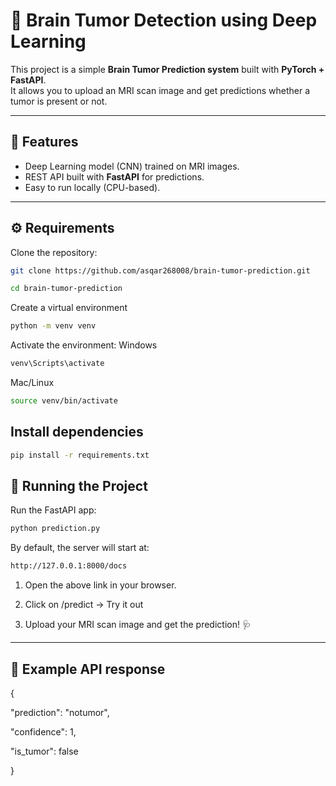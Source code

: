 # 🧠 Brain Tumor Detection using Deep Learning

This project is a simple **Brain Tumor Prediction system** built with **PyTorch + FastAPI**.  
It allows you to upload an MRI scan image and get predictions whether a tumor is present or not.  

---

## 📌 Features
- Deep Learning model (CNN) trained on MRI images.  
- REST API built with **FastAPI** for predictions.  
- Easy to run locally (CPU-based).  

---

## ⚙️ Requirements

Clone the repository:
```bash
git clone https://github.com/asqar268008/brain-tumor-prediction.git
```
```bash
cd brain-tumor-prediction
```

Create a virtual environment
```bash
python -m venv venv
```

Activate the environment:
Windows
```bash
venv\Scripts\activate
```

Mac/Linux
```bash
source venv/bin/activate
```


## Install dependencies 
```bash
pip install -r requirements.txt
```

## 🚀 Running the Project
Run the FastAPI app:
```bash
python prediction.py
```

By default, the server will start at:
```bash
http://127.0.0.1:8000/docs
```
1. Open the above link in your browser.

2. Click on /predict → Try it out

3. Upload your MRI scan image and get the prediction! 🩺
 ---

## 📝 Example API response

{

   "prediction": "notumor",
  
   "confidence": 1,
  
   "is_tumor": false
  
}
